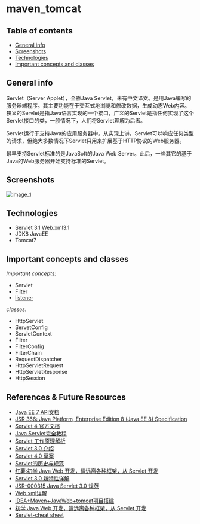 # maven_tomcat


## Table of contents
* [General info](#general-info)
* [Screenshots](#screenshots)
* [Technologies](#technologies)
* [Important concepts and classes](#important-concepts-and-classes)
<!--* [Directory Structure](#directory-structure)
* [Setup](#setup)
* [Features](#features)
* [Status](#status)
* [Inspiration](#inspiration)
* [References & Future Resources](#references-&-future-resources)-->


## General info
Servlet（Server Applet），全称Java Servlet，未有中文译文。是用Java编写的服务器端程序。其主要功能在于交互式地浏览和修改数据，生成动态Web内容。狭义的Servlet是指Java语言实现的一个接口，广义的Servlet是指任何实现了这个Servlet接口的类，一般情况下，人们将Servlet理解为后者。

Servlet运行于支持Java的应用服务器中。从实现上讲，Servlet可以响应任何类型的请求，但绝大多数情况下Servlet只用来扩展基于HTTP协议的Web服务器。

最早支持Servlet标准的是JavaSoft的Java Web Server。此后，一些其它的基于Java的Web服务器开始支持标准的Servlet。

## Screenshots

![image_1](https://o7planning.org/en/10169/cache/images/i/788727.png)

## Technologies
* Servlet 3.1 Web.xml3.1
* JDK8 JavaEE <!--当前版本是7，正在进行8版本的开发。Servlet 是Java EE下的框架，不再JavaSE中。-->
* Tomcat7

## Important concepts and classes
*Important concepts:*
* Servlet
* Filter
* [listener](https://www.imooc.com/learn/271)
<!--  监听器种类按照监听对象划分：
- 用于监听应用程序环境对象的事件- ServletContext
- 用于监听用户对话对象的事件 - HttpSession
- 用于监听请求消息对象的事件 - ServletRequest-->

<!--  监听器种类按照监听事件划分：
- 域对象自身的创建和销毁事件
- 域对象中的属性增加与删除事件
- 绑定到HttpSession域中的某一个对象状态事件-->

*classes:*
* HttpServlet
* ServetConfig
* ServletContext
* Filter
* FilterConfig
* FilterChain
* RequestDispatcher
* HttpServletRequest
* HttpServletResponse
* HttpSession
<!--Java Web 项目还需要一个非常重要的配置文件 web.xml ，每个
<!--servlet 都必须在 web.xml 中定义并进行 URL 映射配置.加载顺序： *content-param -- --
<!--listener -- filter --servlet*通过查看3.0版本的xsd可以看到大概有以下一级节点：-->







## References & Future Resources
- [Java EE 7 API文档](https://docs.oracle.com/javaee/7/api/toc.htm)
- [JSR 366: Java Platform, Enterprise Edition 8 (Java EE 8) Specification](https://jcp.org/en/jsr/detail?id=366)
- [Servlet 4 官方文档](https://jcp.org/en/jsr/detail?id=369)
- [Java Servlet完全教程](http://www.importnew.com/14621.html)
- [Servlet 工作原理解析](https://www.ibm.com/developerworks/cn/java/j-lo-servlet/)
- [Servlet 3.0 介绍](http://www.oschina.net/question/12_8793)
- [Servlet 4.0 草案](http://www.oschina.net/news/54158/servlet_4_0)
- [Servlet的历史与规范](http://blog.csdn.net/u010297957/article/details/51498018)
- [红薯:初学 Java Web 开发，请远离各种框架，从 Servlet 开发](http://www.oschina.net/question/12_52027?sort=default&p=2#)
- [Servlet 3.0 新特性详解](http://www.ibm.com/developerworks/cn/java/j-lo-servlet30/)
- [JSR-000315 Java Servlet 3.0 规范](http://jcp.org/aboutJava/communityprocess/final/jsr315/index.html)
- [Web.xml详解](http://blog.csdn.net/believejava/article/details/43229361)
- [IDEA+Maven+JavaWeb+tomcat项目搭建](https://blog.csdn.net/weixin_33446857/article/details/82143258?depth_1-utm_source=distribute.pc_relevant.none-task&utm_source=distribute.pc_relevant.none-task)
- [初学 Java Web 开发，请远离各种框架，从 Servlet 开发](https://www.oschina.net/question/12_52027?sort=default&p=2#)
- [Servlet-cheat sheet](https://github.com/upan/cheat-sheet/wiki/Servlet)
